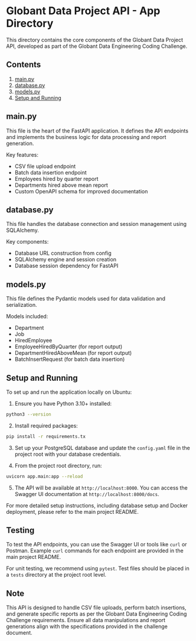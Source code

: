 # Globant Data Project API - App Directory

This directory contains the core components of the Globant Data Project API, developed as part of the Globant Data Engineering Coding Challenge.

## Contents

1. [main.py](#mainpy)
2. [database.py](#databasepy)
3. [models.py](#modelspy)
4. [Setup and Running](#setup-and-running)

## main.py

This file is the heart of the FastAPI application. It defines the API endpoints and implements the business logic for data processing and report generation.

Key features:
- CSV file upload endpoint
- Batch data insertion endpoint
- Employees hired by quarter report
- Departments hired above mean report
- Custom OpenAPI schema for improved documentation

## database.py

This file handles the database connection and session management using SQLAlchemy.

Key components:
- Database URL construction from config
- SQLAlchemy engine and session creation
- Database session dependency for FastAPI

## models.py

This file defines the Pydantic models used for data validation and serialization.

Models included:
- Department
- Job
- HiredEmployee
- EmployeeHiredByQuarter (for report output)
- DepartmentHiredAboveMean (for report output)
- BatchInsertRequest (for batch data insertion)

## Setup and Running

To set up and run the application locally on Ubuntu:

1. Ensure you have Python 3.10+ installed:

``` bash
python3 --version
```
2. Install required packages:

``` bash
pip install -r requirements.tx
```
3. Set up your PostgreSQL database and update the `config.yaml` file in the project root with your database credentials.

4. From the project root directory, run:
``` bash
uvicorn app.main:app --reload
```
5. The API will be available at `http://localhost:8000`. You can access the Swagger UI documentation at `http://localhost:8000/docs`.

For more detailed setup instructions, including database setup and Docker deployment, please refer to the main project README.

## Testing

To test the API endpoints, you can use the Swagger UI or tools like `curl` or Postman. Example `curl` commands for each endpoint are provided in the main project README.

For unit testing, we recommend using `pytest`. Test files should be placed in a `tests` directory at the project root level.

## Note

This API is designed to handle CSV file uploads, perform batch insertions, and generate specific reports as per the Globant Data Engineering Coding Challenge requirements. Ensure all data manipulations and report generations align with the specifications provided in the challenge document.